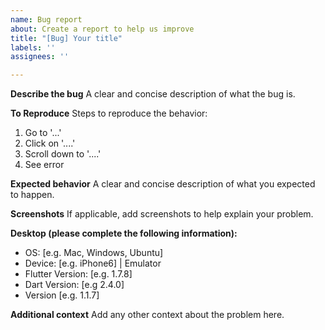 ```yaml
---
name: Bug report
about: Create a report to help us improve
title: "[Bug] Your title"
labels: ''
assignees: ''

---
```


**Describe the bug**
A clear and concise description of what the bug is.

**To Reproduce**
Steps to reproduce the behavior:
1. Go to '...'
2. Click on '....'
3. Scroll down to '....'
4. See error

**Expected behavior**
A clear and concise description of what you expected to happen.

**Screenshots**
If applicable, add screenshots to help explain your problem.

**Desktop (please complete the following information):**
 - OS: [e.g. Mac, Windows, Ubuntu]
 - Device: [e.g. iPhone6] | Emulator
 - Flutter Version: [e.g. 1.7.8]
 - Dart Version: [e.g 2.4.0]
 - Version [e.g. 1.1.7]

**Additional context**
Add any other context about the problem here.
